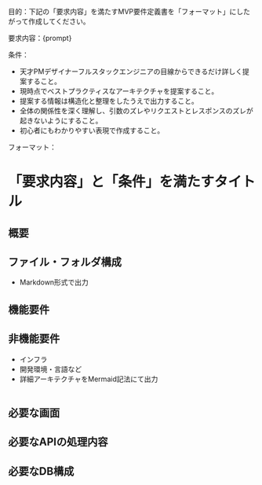 目的：下記の「要求内容」を満たすMVP要件定義書を「フォーマット」にしたがって作成してください。

要求内容：{prompt}

条件：
- 天才PMデザイナーフルスタックエンジニアの目線からできるだけ詳しく提案すること。
- 現時点でベストプラクティスなアーキテクチャを提案すること。
- 提案する情報は構造化と整理をしたうえで出力すること。
- 全体の関係性を深く理解し、引数のズレやリクエストとレスポンスのズレが起きないようにすること。
- 初心者にもわかりやすい表現で作成すること。

フォーマット：

# 「要求内容」と「条件」を満たすタイトル

## 概要

## ファイル・フォルダ構成
- Markdown形式で出力

## 機能要件

## 非機能要件
- インフラ
- 開発環境・言語など
- 詳細アーキテクチャをMermaid記法にて出力
```mermaid
```

## 必要な画面

## 必要なAPIの処理内容

## 必要なDB構成

